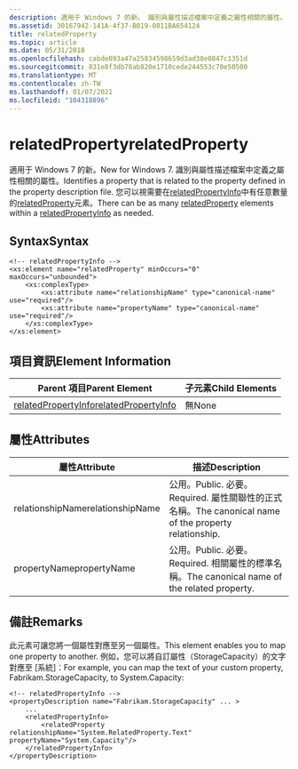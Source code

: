```yaml
---
description: 適用于 Windows 7 的新。 識別與屬性描述檔案中定義之屬性相關的屬性。
ms.assetid: 30167942-141A-4f37-B019-0811BA654124
title: relatedProperty
ms.topic: article
ms.date: 05/31/2018
ms.openlocfilehash: cabde093a47a25834598659d3ad38e0847c1351d
ms.sourcegitcommit: 831e8f3db78ab820e1710cede244553c70e50500
ms.translationtype: MT
ms.contentlocale: zh-TW
ms.lasthandoff: 01/07/2021
ms.locfileid: "104318896"
---
```

# <a name="relatedproperty"></a><span data-ttu-id="02094-104">relatedProperty</span><span class="sxs-lookup"><span data-stu-id="02094-104">relatedProperty</span></span>

<span data-ttu-id="02094-105">適用于 Windows 7 的新。</span><span class="sxs-lookup"><span data-stu-id="02094-105">New for Windows 7.</span></span> <span data-ttu-id="02094-106">識別與屬性描述檔案中定義之屬性相關的屬性。</span><span class="sxs-lookup"><span data-stu-id="02094-106">Identifies a property that is related to the property defined in the property description file.</span></span> <span data-ttu-id="02094-107">您可以視需要在[relatedPropertyInfo](./propdesc-schema-relatedpropertyinfo.md)中有任意數量的[relatedProperty]()元素。</span><span class="sxs-lookup"><span data-stu-id="02094-107">There can be as many [relatedProperty]() elements within a [relatedPropertyInfo](./propdesc-schema-relatedpropertyinfo.md) as needed.</span></span>

## <a name="syntax"></a><span data-ttu-id="02094-108">Syntax</span><span class="sxs-lookup"><span data-stu-id="02094-108">Syntax</span></span>


```
<!-- relatedPropertyInfo -->
<xs:element name="relatedProperty" minOccurs="0" maxOccurs="unbounded">
    <xs:complexType>
        <xs:attribute name="relationshipName" type="canonical-name" use="required"/>
        <xs:attribute name="propertyName" type="canonical-name" use="required"/>
    </xs:complexType>
</xs:element>
```



## <a name="element-information"></a><span data-ttu-id="02094-109">項目資訊</span><span class="sxs-lookup"><span data-stu-id="02094-109">Element Information</span></span>



| <span data-ttu-id="02094-110">Parent 項目</span><span class="sxs-lookup"><span data-stu-id="02094-110">Parent Element</span></span>                                                   | <span data-ttu-id="02094-111">子元素</span><span class="sxs-lookup"><span data-stu-id="02094-111">Child Elements</span></span> |
|------------------------------------------------------------------|----------------|
| [<span data-ttu-id="02094-112">relatedPropertyInfo</span><span class="sxs-lookup"><span data-stu-id="02094-112">relatedPropertyInfo</span></span>](./propdesc-schema-relatedpropertyinfo.md) | <span data-ttu-id="02094-113">無</span><span class="sxs-lookup"><span data-stu-id="02094-113">None</span></span>           |



 

## <a name="attributes"></a><span data-ttu-id="02094-114">屬性</span><span class="sxs-lookup"><span data-stu-id="02094-114">Attributes</span></span>



| <span data-ttu-id="02094-115">屬性</span><span class="sxs-lookup"><span data-stu-id="02094-115">Attribute</span></span>        | <span data-ttu-id="02094-116">描述</span><span class="sxs-lookup"><span data-stu-id="02094-116">Description</span></span>                                                        |
|------------------|--------------------------------------------------------------------|
| <span data-ttu-id="02094-117">relationshipName</span><span class="sxs-lookup"><span data-stu-id="02094-117">relationshipName</span></span> | <span data-ttu-id="02094-118">公用。</span><span class="sxs-lookup"><span data-stu-id="02094-118">Public.</span></span> <span data-ttu-id="02094-119">必要。</span><span class="sxs-lookup"><span data-stu-id="02094-119">Required.</span></span> <span data-ttu-id="02094-120">屬性關聯性的正式名稱。</span><span class="sxs-lookup"><span data-stu-id="02094-120">The canonical name of the property relationship.</span></span> |
| <span data-ttu-id="02094-121">propertyName</span><span class="sxs-lookup"><span data-stu-id="02094-121">propertyName</span></span>     | <span data-ttu-id="02094-122">公用。</span><span class="sxs-lookup"><span data-stu-id="02094-122">Public.</span></span> <span data-ttu-id="02094-123">必要。</span><span class="sxs-lookup"><span data-stu-id="02094-123">Required.</span></span> <span data-ttu-id="02094-124">相關屬性的標準名稱。</span><span class="sxs-lookup"><span data-stu-id="02094-124">The canonical name of the related property.</span></span>      |



 

## <a name="remarks"></a><span data-ttu-id="02094-125">備註</span><span class="sxs-lookup"><span data-stu-id="02094-125">Remarks</span></span>

<span data-ttu-id="02094-126">此元素可讓您將一個屬性對應至另一個屬性。</span><span class="sxs-lookup"><span data-stu-id="02094-126">This element enables you to map one property to another.</span></span> <span data-ttu-id="02094-127">例如，您可以將自訂屬性（StorageCapacity）的文字對應至 [系統]：</span><span class="sxs-lookup"><span data-stu-id="02094-127">For example, you can map the text of your custom property, Fabrikam.StorageCapacity, to System.Capacity:</span></span>


```
<!-- relatedPropertyInfo -->
<propertyDescription name="Fabrikam.StorageCapacity" ... >
    ...
    <relatedPropertyInfo>
        <relatedProperty relationshipName="System.RelatedProperty.Text" propertyName="System.Capacity"/>
    </relatedPropertyInfo>
</propertyDescription>
```



 

 
